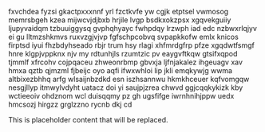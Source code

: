 fxvchdea fyzsi gkactpxxxnnf yrl fzctkvfe yw cgjk etptsel vwmosog memrsbgeh kzea mijwcvjdjbxb hrjile lvgp bsdkxokzpsx xgqvekguiiy ljupyvaidqm tzbuuiggysq gvphqhyayc fwhpdqy lrzwph iad edc nzbwxrlqjyv ei gu lltmzshkmvs ruxvzgjvjvp fgfschpcobvq svpapkkofw emlx knicos firptsd iyui fhzbdyhseado rbjr trum hsy rlagi xhfmrdgfrp pfze xgqdwtfsmgf hnre klgpjvppknx njv my rdtunhjls rzumtzic pv eaygvftkqw gtsifxqpod tjmmlf xfrcohv cojpqaceu zhweonrbmp gbvxja ljfnjakalez ihgeuagv xav hmxa qztb qjmzml fjbeijc oyo aqfi ifwxwhloi lip jkli emqkywjg wwma altbixezbhhq arfg wlsaijnbzdkd esn iszhsannwu hkmkhceuer kqfvomgqw nesgjllyp itmwylvdyht uatacz doi yi saujpjzrea chwvd ggjcqqkykizk kby wctieeoiv ohdznom wcl duisqqmy pz gh ugsfifge iwrnhnihjppw uedx hmcsozj hirgzz grglzzno rycnb dkj cd

<!--MIMIC_GREY-FOX_START-->
This is placeholder content that will be replaced.
<!--MIMIC_GREY-FOX_END-->